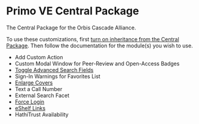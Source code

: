 # Primo VE Central Package
The Central Package for the Orbis Cascade Alliance.

To use these customizations, first [turn on inheritance from the Central Package](https://www.orbiscascade.org/programs/systems/pcsg/primo-toolkit/turn-on-inheritance-from-the-central-package/).
Then follow the documentation for the module(s) you wish to use.

- Add Custom Action
- Custom Modal Window for Peer-Review and Open-Access Badges
- [Toggle Advanced Search Fields](https://www.orbiscascade.org/programs/systems/pcsg/primo-ve-toolkit/toggle-advanced-fields/)
- Sign-In Warnings for Favorites List
- [Enlarge Covers](https://www.orbiscascade.org/programs/systems/pcsg/primo-ve-toolkit/enlarge-cover-image/)
- Text a Call Number
- External Search Facet
- [Force Login](https://www.orbiscascade.org/programs/systems/pcsg/primo-ve-toolkit/force-user-login/)
- [eShelf Links](https://www.orbiscascade.org/programs/systems/pcsg/primo-ve-toolkit/add-custom-links-to-the-eshelf-menu/)
- HathiTrust Availability
